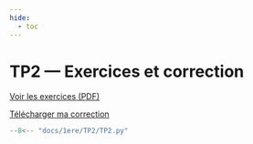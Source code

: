 ```yaml
---
hide:
  - toc
---
```


# TP2 — Exercices et correction

[Voir les exercices (PDF)](TP2/TP2_2023.pdf)

<a href="../TP2/TP2.py" download>Télécharger ma correction</a>

```python
--8<-- "docs/1ere/TP2/TP2.py"
```
